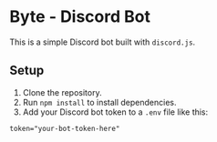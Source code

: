 # Byte - Discord Bot

This is a simple Discord bot built with `discord.js`.

## Setup

1. Clone the repository.
2. Run `npm install` to install dependencies.
3. Add your Discord bot token to a `.env` file like this:

```dotenv
token="your-bot-token-here"
